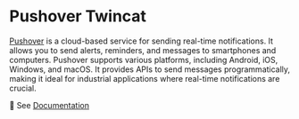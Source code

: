 # Pushover Twincat

[Pushover](https://pushover.net/) is a cloud-based service for sending real-time notifications. It allows you to send alerts, reminders, and messages to smartphones and computers. Pushover supports various platforms, including Android, iOS, Windows, and macOS. It provides APIs to send messages programmatically, making it ideal for industrial applications where real-time notifications are crucial.

:book: See [Documentation](https://stefanbesler.github.io/Pushover-Twincat/)
